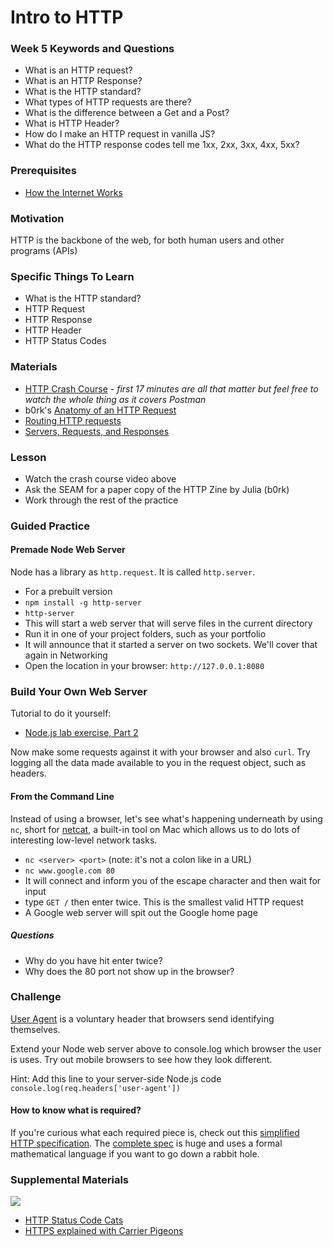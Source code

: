 # Intro to HTTP

### Week 5 Keywords and Questions

- What is an HTTP request?
- What is an HTTP Response?
- What is the HTTP standard?
- What types of HTTP requests are there?
- What is the difference between a Get and a Post?
- What is HTTP Header?
- How do I make an HTTP request in vanilla JS?
- What do the HTTP response codes tell me 1xx, 2xx, 3xx, 4xx, 5xx?

### Prerequisites

- [How the Internet Works](../networking-computing/README.md)

### Motivation

HTTP is the backbone of the web, for both human users and other programs (APIs)

### Specific Things To Learn

- What is the HTTP standard?
- HTTP Request
- HTTP Response
- HTTP Header
- HTTP Status Codes

### Materials

- [HTTP Crash Course](https://www.youtube.com/watch?v=iYM2zFP3Zn0) - _first 17 minutes are all that matter but feel free to watch the whole thing as it covers Postman_
- b0rk's [Anatomy of an HTTP Request](https://twitter.com/b0rk/status/1145362860136177664/photo/1)
- [Routing HTTP requests](https://blog.dadops.co/p/c33b0dd1-aa9f-4e7d-a19c-d609a20c884a/)
- [Servers, Requests, and Responses](https://blog.dadops.co/p/acff7914-23ae-4b47-bd04-aa2524267690/)

### Lesson

- Watch the crash course video above
- Ask the SEAM for a paper copy of the HTTP Zine by Julia (b0rk)
- Work through the rest of the practice

### Guided Practice

#### Premade Node Web Server

Node has a library as `http.request`. It is called `http.server`.

- For a prebuilt version
- `npm install -g http-server`
- `http-server`
- This will start a web server that will serve files in the current directory
- Run it in one of your project folders, such as your portfolio
- It will announce that it started a server on two sockets. We'll cover that again in Networking
- Open the location in your browser: `http://127.0.0.1:8080`

### Build Your Own Web Server

Tutorial to do it yourself:

- [Node.js lab exercise, Part 2](/node-js/node-lab-exercise-part-2.md)

Now make some requests against it with your browser and also `curl`. Try logging all the data made available to you in the request object, such as headers.

#### From the Command Line

Instead of using a browser, let's see what's happening underneath by using `nc`, short for [netcat](https://en.wikipedia.org/wiki/Netcat), a built-in tool on Mac which allows us to do lots of interesting low-level network tasks.

- `nc <server> <port>` (note: it's not a colon like in a URL)
- `nc www.google.com 80`
- It will connect and inform you of the escape character and then wait for input
- type `GET /` then enter twice. This is the smallest valid HTTP request
- A Google web server will spit out the Google home page

##### Questions

- Why do you have hit enter twice?
- Why does the 80 port not show up in the browser?

### Challenge

[User Agent](https://developer.mozilla.org/en-US/docs/Web/HTTP/Headers/User-Agent) is a voluntary header that browsers send identifying themselves.

Extend your Node web server above to console.log which browser the user is uses. Try out mobile browsers to see how they look different.

Hint: Add this line to your server-side Node.js code `console.log(req.headers['user-agent'])`

#### How to know what is required?

If you're curious what each required piece is, check out this [simplified HTTP specification](https://www.jmarshall.com/easy/http/#requestline). The [complete spec](https://www.w3.org/Protocols/rfc2616/rfc2616.html) is huge and uses a formal mathematical language if you want to go down a rabbit hole.

### Supplemental Materials

![](https://http.cat/408.jpg)

- [HTTP Status Code Cats](https://http.cat/)
- [HTTPS explained with Carrier Pigeons](https://www.freecodecamp.org/news/https-explained-with-carrier-pigeons-7029d2193351/)
